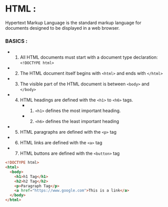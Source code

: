 # HTML : 
Hypertext Markup Language is the standard markup language for documents designed to be displayed in a web browser.

### BASICS :
  - 1. All HTML documents must start with a document type declaration: `<!DOCTYPE html>`
  - 2. The HTML document itself begins with `<html>` and ends with `</html>`
  - 3. The visible part of the HTML document is between `<body>` and `</body>`
  - 4. HTML headings are defined with the `<h1>` to `<h6>` tags. 
       - 1. `<h1>` defines the most important heading. 
       - 2. `<h6>` defines the least important heading
  - 5. HTML paragraphs are defined with the `<p>` tag
  - 6. HTML links are defined with the `<a>` tag
  - 7. HTML buttons are defined with the `<button>` tag

  ```HTML
  <!DOCTYPE html>
  <html>
    <body>
      <h1>h1 Tag</h1>
      <h2>h2 Tag</h2>
      <p>Paragraph Tag</p>
      <a href="https://www.google.com">This is a link</a>
    </body>
  </html>
  ```

